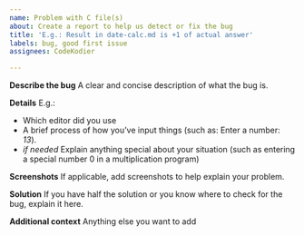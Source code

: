 ```yaml
---
name: Problem with C file(s)
about: Create a report to help us detect or fix the bug
title: 'E.g.: Result in date-calc.md is +1 of actual answer'
labels: bug, good first issue
assignees: CodeKodier

---
```


**Describe the bug**
A clear and concise description of what the bug is.

**Details**
E.g.:
- Which editor did you use
- A brief process of how you’ve input things (such as: Enter a number: *13*). 
- *if needed* Explain anything special about your situation (such as entering a special number 0 in a multiplication program)

**Screenshots**
If applicable, add screenshots to help explain your problem.

**Solution**
If you have half the solution or you know where to check for the bug, explain it here.

**Additional context**
Anything else you want to add

